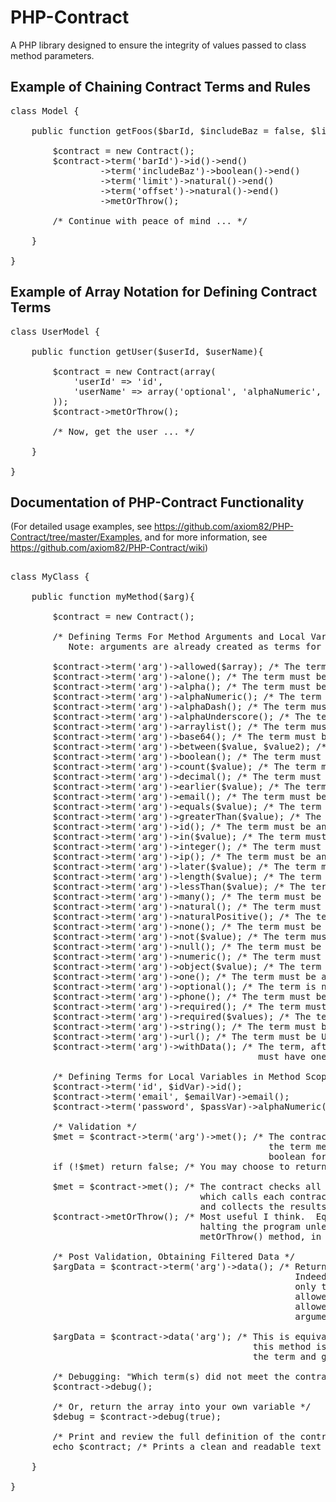 PHP-Contract
============

A PHP library designed to ensure the integrity of values passed to class method parameters. 


Example of Chaining Contract Terms and Rules
----------------------------------------------------------

<pre>
class Model {

	public function getFoos($barId, $includeBaz = false, $limit = 0, $offset = 0){
	
		$contract = new Contract();
		$contract->term('barId')->id()->end()
				 ->term('includeBaz')->boolean()->end()
				 ->term('limit')->natural()->end()
				 ->term('offset')->natural()->end()
				 ->metOrThrow();
			 
		/* Continue with peace of mind ... */

	}
	
}
</pre>

Example of Array Notation for Defining Contract Terms
-----------------------------------------------------------

<pre>
class UserModel {

	public function getUser($userId, $userName){

		$contract = new Contract(array(
			'userId' => 'id',
			'userName' => array('optional', 'alphaNumeric', 'length' => array(8,12))
		));
		$contract->metOrThrow();
		
		/* Now, get the user ... */

	}
	
}
</pre>


Documentation of PHP-Contract Functionality
-------------------------------------------
(For detailed usage examples, see https://github.com/axiom82/PHP-Contract/tree/master/Examples, and for more information, see https://github.com/axiom82/PHP-Contract/wiki)


<pre>

class MyClass {

	public function myMethod($arg){

		$contract = new Contract();
		
		/* Defining Terms For Method Arguments and Local Variables in Method Scope ...
		   Note: arguments are already created as terms for you, local variables must be created manually (see below) */
		
		$contract->term('arg')->allowed($array); /* The term may be an array containing the specified fields (other fields filtered out, see data();) */
		$contract->term('arg')->alone(); /* The term must be alone, having no siblings */
		$contract->term('arg')->alpha(); /* The term must be an alphabetical string */
		$contract->term('arg')->alphaNumeric(); /* The term must be an alplanumeric string */
		$contract->term('arg')->alphaDash(); /* The term must be an alphanumeric allowing dashes */
		$contract->term('arg')->alphaUnderscore(); /* The term must be an alphanumeric allowing unscores */
		$contract->term('arg')->arraylist(); /* The term must be an array */
		$contract->term('arg')->base64(); /* The term must be a base64 string */
		$contract->term('arg')->between($value, $value2); /* The term must be between the range of the two values */
		$contract->term('arg')->boolean(); /* The term must be a boolean */
		$contract->term('arg')->count($value); /* The term must be the count of the value (for arrays) */
		$contract->term('arg')->decimal(); /* The term must be a decimal */
		$contract->term('arg')->earlier($value); /* The term must be earlier than the value */
		$contract->term('arg')->email(); /* The term must be an email address */
		$contract->term('arg')->equals($value); /* The term must match the value */
		$contract->term('arg')->greaterThan($value); /* The term must be greater than the value */
		$contract->term('arg')->id(); /* The term must be an id (a natural positive number) */
		$contract->term('arg')->in($value); /* The term must be in the values of the array */
		$contract->term('arg')->integer(); /* The term must be an integer */
		$contract->term('arg')->ip(); /* The term must be an ip address */
		$contract->term('arg')->later($value); /* The term must be later than the value */
		$contract->term('arg')->length($value); /* The term must be the length of the value */
		$contract->term('arg')->lessThan($value); /* The term must be less than the value */
		$contract->term('arg')->many(); /* The term must be an array with more than one element */
		$contract->term('arg')->natural(); /* The term must be a natural number */
		$contract->term('arg')->naturalPositive(); /* The term must be a natural positive number */
		$contract->term('arg')->none(); /* The term must be an empty value or values */
		$contract->term('arg')->not($value); /* The term must not be equal to the value or values */
		$contract->term('arg')->null(); /* The term must be null */
		$contract->term('arg')->numeric(); /* The term must be numeric */
		$contract->term('arg')->object($value); /* The term must be an object that is an instance of the value */
		$contract->term('arg')->one(); /* The term must be an array with one and only one element */
		$contract->term('arg')->optional(); /* The term is not required */
		$contract->term('arg')->phone(); /* The term must be a phone number */
		$contract->term('arg')->required(); /* The term must be non-empty */
		$contract->term('arg')->required($values); /* The term must be an array with the specific fields */
		$contract->term('arg')->string(); /* The term must be a string */
		$contract->term('arg')->url(); /* The term must be URL */
		$contract->term('arg')->withData(); /* The term, after the contract filters out invalid data,
		                                       must have one or more valid values */
		
		/* Defining Terms for Local Variables in Method Scope */
		$contract->term('id', $idVar)->id();
		$contract->term('email', $emailVar)->email();
		$contract->term('password', $passVar)->alphaNumeric()->length(8, 16);

		/* Validation */
		$met = $contract->term('arg')->met(); /* The contract term has a met() method that checks to see if
		                                         the term met its own rules, it does so and then returns a 
		                                         boolean for success or failure */
		if (!$met) return false; /* You may choose to return false when the term has not been met */
		
		$met = $contract->met(); /* The contract checks all of its child terms through its met() method,
		                            which calls each contract term's met() method,
		                            and collects the results */
		$contract->metOrThrow(); /* Most useful I think.  Equivalent to met(), however, throws an exception
		                            halting the program unless caught. Terms also have their own individual
		                            metOrThrow() method, in case you want to test line by line per term. */
		
		/* Post Validation, Obtaining Filtered Data */
		$argData = $contract->term('arg')->data(); /* Returns the term's value(s) as per the contract.
		                                              Indeed, the contract presents through its data() method
		                                              only the data that meets the contract term rules. If
		                                              allowed() is used (see above), data() will return the
		                                              allowed value(s) from the original value(s) in the
		                                              argument */
							      
		$argData = $contract->data('arg'); /* This is equivalent in functionality to the line above, however,
		                                      this method is cleaner in appearance.  The contract proxies to
		                                      the term and gets the data via the term's data() method. */

		/* Debugging: "Which term(s) did not meet the contract?" */
		$contract->debug();
		
		/* Or, return the array into your own variable */
		$debug = $contract->debug(true);
		
		/* Print and review the full definition of the contract */
		echo $contract; /* Prints a clean and readable text describing the contract and its terms */
		
	}
	
}
</pre>
